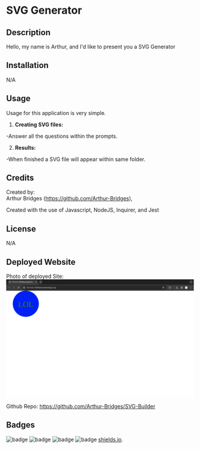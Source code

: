 # SVG Generator

## Description

Hello, my name is Arthur, and I'd like to present you a SVG Generator

## Installation

N/A

## Usage

Usage for this application is very simple. 

1. **Creating SVG files:**

-Answer all the questions within the prompts.

2. **Results:**

-When finished a SVG file will appear within same folder.



## Credits

Created by:   
Arthur Bridges (https://github.com/Arthur-Bridges),     
  

Created with the use of Javascript, NodeJS, Inquirer, and Jest

## License

N/A

## Deployed Website

Photo of deployed Site: ![Alt text](<Screenshot 2023-11-01 at 9.57.55 PM.png>)

Github Repo: https://github.com/Arthur-Bridges/SVG-Builder

## Badges


![badge](https://img.shields.io/badge/Arthurs%20badge-2EB107)
![badge](https://img.shields.io/badge/40%-HTML-FF704D)
![badge](https://img.shields.io/badge/5%-CSS-61CCD2)
![badge](https://img.shields.io/badge/55%-JavaScript-FF700B)
[shields.io](https://shields.io/).

